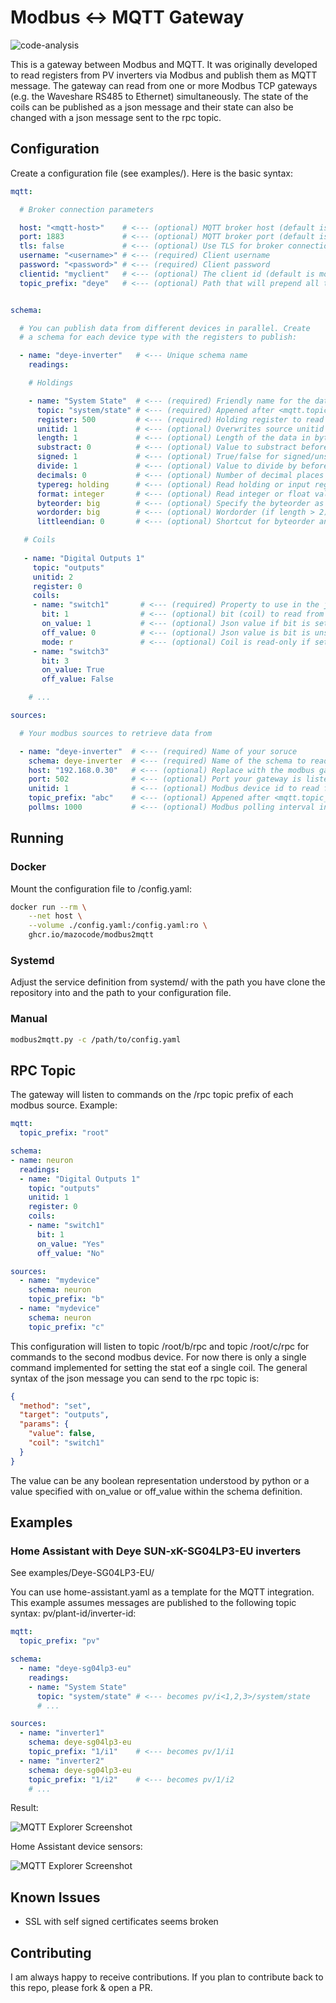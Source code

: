 # Modbus <-> MQTT Gateway

![code-analysis](https://github.com/mazocode/modbus2mqtt/actions/workflows/run-code-analysis.yaml/badge.svg)

This is a gateway between Modbus and MQTT. It was originally developed to read registers from PV inverters via Modbus and publish them as MQTT message. The gateway 
can read from one or more Modbus TCP gateways (e.g. the Waveshare RS485 to Ethernet) simultaneously. The state of the coils can be published as a json message and their 
state can also be changed with a json message sent to the rpc topic.


## Configuration

Create a configuration file (see examples/). Here is the basic syntax:

```yaml
mqtt:

  # Broker connection parameters

  host: "<mqtt-host>"    # <--- (optional) MQTT broker host (default is localhost)
  port: 1883             # <--- (optional) MQTT broker port (default is 1883)
  tls: false             # <--- (optional) Use TLS for broker connection (default is False)
  username: "<username>" # <--- (required) Client username
  password: "<password>" # <--- (required) Client password
  clientid: "myclient"   # <--- (optional) The client id (default is modbus2mqtt)
  topic_prefix: "deye"   # <--- (optional) Path that will prepend all topics before publication, if set


schema:

  # You can publish data from different devices in parallel. Create
  # a schema for each device type with the registers to publish:

  - name: "deye-inverter"   # <--- Unique schema name
    readings:

    # Holdings

    - name: "System State"  # <--- (required) Friendly name for the data point
      topic: "system/state" # <--- (required) Appened after <mqtt.topic_prefix>/<source.topic_prefix>/
      register: 500         # <--- (required) Holding register to read from
      unitid: 1             # <--- (optional) Overwrites source unitid
      length: 1             # <--- (optional) Length of the data in byte (default is 1)
      substract: 0          # <--- (optional) Value to substract before publishing (default is 0)
      signed: 1             # <--- (optional) True/false for signed/unsigned value (default is 0)
      divide: 1             # <--- (optional) Value to divide by before publishing (default is 1)
      decimals: 0           # <--- (optional) Number of decimal places in output value (default is 0)
      typereg: holding      # <--- (optional) Read holding or input register (default is holding)
      format: integer       # <--- (optional) Read integer or float value (default is integer)
      byteorder: big        # <--- (optional) Specify the byteorder as little or big (default is big)
      wordorder: big        # <--- (optional) Wordorder (if length > 2) as little or big (default is big)
      littleendian: 0       # <--- (optional) Shortcut for byteorder and wordorder as little if true

   # Coils
 
   - name: "Digital Outputs 1"
     topic: "outputs"
     unitid: 2
     register: 0
     coils:
     - name: "switch1"       # <--- (required) Property to use in the json message sent to the topic
       bit: 1                # <--- (optional) bit (coil) to read from (default is 1)
       on_value: 1           # <--- (optional) Json value if bit is set (default is "ON")
       off_value: 0          # <--- (optional) Json value is bit is unset (default is "OFF")
       mode: r               # <--- (optional) Coil is read-only if set to r. (default: rw)
     - name: "switch3"
       bit: 3
       on_value: True
       off_value: False

    # ...

sources:

  # Your modbus sources to retrieve data from

  - name: "deye-inverter"  # <--- (required) Name of your soruce
    schema: deye-inverter  # <--- (required) Name of the schema to read from this device
    host: "192.168.0.30"   # <--- (optional) Replace with the modbus gateway IP (default is loclahost)
    port: 502              # <--- (optional) Port your gateway is listening on (default is 502)
    unitid: 1              # <--- (optional) Modbus device id to read from (default is 1)
    topic_prefix: "abc"    # <--- (optional) Appened after <mqtt.topic_prefix>/
    pollms: 1000           # <--- (optional) Modbus polling interval in ms (default is 1000)
```


## Running

### Docker

Mount the configuration file to /config.yaml:

```bash
docker run --rm \
	--net host \
	--volume ./config.yaml:/config.yaml:ro \
	ghcr.io/mazocode/modbus2mqtt
```

### Systemd

Adjust the service definition from systemd/ with the path you have clone the repository into and the path to your configuration file.

### Manual 

```bash
modbus2mqtt.py -c /path/to/config.yaml
```

## RPC Topic

The gateway will listen to commands on the /rpc topic prefix of each modbus source. Example:
```yaml
mqtt:
  topic_prefix: "root"

schema:
- name: neuron
  readings:
  - name: "Digital Outputs 1"
    topic: "outputs"
    unitid: 1
    register: 0
    coils:
    - name: "switch1"
      bit: 1
      on_value: "Yes"
      off_value: "No"

sources:
  - name: "mydevice"
    schema: neuron
    topic_prefix: "b"
  - name: "mydevice"
    schema: neuron
    topic_prefix: "c"
```

This configuration will listen to topic /root/b/rpc and topic /root/c/rpc for commands to the second modbus device. For now there is only a single command
implemented for setting the stat eof a single coil. The general syntax of the json message you can send to the rpc topic is:

```json
{ 
  "method": "set", 
  "target": "outputs", 
  "params": { 
    "value": false, 
    "coil": "switch1" 
  } 
}
```

The value can be any boolean representation understood by python or a value specified with on_value or off_value within the schema definition.


## Examples

### Home Assistant with Deye SUN-xK-SG04LP3-EU inverters

See examples/Deye-SG04LP3-EU/

You can use home-assistant.yaml as a template for the MQTT integration. This example assumes messages are published to the following topic syntax: pv/plant-id/inverter-id:

```yaml
mqtt:
  topic_prefix: "pv"

schema:
  - name: "deye-sg04lp3-eu"
    readings:
    - name: "System State"
      topic: "system/state" # <--- becomes pv/i<1,2,3>/system/state
      # ...

sources:
  - name: "inverter1"
    schema: deye-sg04lp3-eu
    topic_prefix: "1/i1"    # <--- becomes pv/1/i1
  - name: "inverter2"
    schema: deye-sg04lp3-eu
    topic_prefix: "1/i2"    # <--- becomes pv/1/i2
    # ...
```

Result:

![MQTT Explorer Screenshot](examples/Deye-SG04LP3-EU/deye-modbus2mqtt-example.jpg)

Home Assistant device sensors:

![MQTT Explorer Screenshot](examples/Deye-SG04LP3-EU/ha-mqtt-deye-data.jpg)


## Known Issues

- SSL with self signed certificates seems broken

## Contributing

I am always happy to receive contributions. If you plan to contribute back to this repo, please fork & open a PR.
